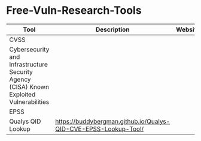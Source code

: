 # Free-Vuln-Research-Tools
| Tool | Description | Website |
| ----------- | ----------- | ----------- |
| CVSS |
| Cybersecurity and Infrastructure Security Agency (CISA) Known Exploited Vulnerabilities |
| EPSS |
| Qualys QID Lookup | https://buddybergman.github.io/Qualys-QID-CVE-EPSS-Lookup-Tool/ |
